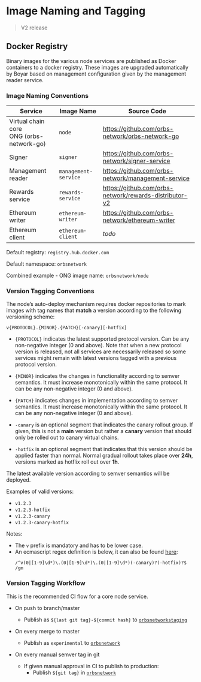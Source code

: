 # Image Naming and Tagging

> V2 release

## Docker Registry

Binary images for the various node services are published as Docker containers to a docker registry. These images are upgraded automatically by Boyar based on management configuration given by the management reader service.

### Image Naming Conventions

| Service | Image Name | Source Code |
| ------- | ---------- | ----------- |
| Virtual chain core<br>ONG (orbs-network-go) | `node` | https://github.com/orbs-network/orbs-network-go |
| Signer | `signer` | https://github.com/orbs-network/signer-service |
| Management reader | `management-service` | https://github.com/orbs-network/management-service |
| Rewards service | `rewards-service` | https://github.com/orbs-network/rewards-distributor-v2 |
| Ethereum writer | `ethereum-writer` | https://github.com/orbs-network/ethereum-writer |
| Ethereum client | `ethereum-client` | *todo* |

Default registry: `registry.hub.docker.com`

Default namespace: `orbsnetwork`

Combined example - ONG image name: `orbsnetwork/node`

### Version Tagging Conventions

The node’s auto-deploy mechanism requires docker repositories to mark images with tag names that **match** a version according to the following versioning scheme:

```
v{PROTOCOL}.{MINOR}.{PATCH}[-canary][-hotfix]
```

* `{PROTOCOL}` indicates the latest supported protocol version. Can be any non-negative integer (0 and above). Note that when a new protocol version is released, not all services are necessarily released so some services might remain with latest versions tagged with a previous protocol version.
 
* `{MINOR}` indicates the changes in functionality according to semver semantics. It must increase monotonically within the same protocol. It can be any non-negative integer (0 and above).
 
* `{PATCH}` indicates changes in implementation according to semver semantics. It must increase monotonically within the same protocol. It can be any non-negative integer (0 and above).
 
* `-canary` is an optional segment that indicates the canary rollout group. If given, this is not a **main** version but rather a **canary** version that should only be rolled out to canary virtual chains.
 
* `-hotfix` is an optional segment that indicates that this version should be applied faster than normal. Normal gradual rollout takes place over **24h**, versions marked as hotflix roll out over **1h**.

The latest available version according to semver semantics will be deployed.
 
Examples of valid versions:
* `v1.2.3`
* `v1.2.3-hotfix`
* `v1.2.3-canary`
* `v1.2.3-canary-hotfix`
 
Notes:

* The `v` prefix is mandatory and has to be lower case.
* An ecmascript regex definition is below, it can also be found [here](https://regex101.com/r/Ly7O1x/310):
    ```
    /^v(0|[1-9]\d*)\.(0|[1-9]\d*)\.(0|[1-9]\d*)(-canary)?(-hotfix)?$ /gm
    ```

### Version Tagging Workflow

This is the recommended CI flow for a core node service.

* On push to branch/master
    * Publish as `${last git tag}-${commit hash}` to [`orbsnetworkstaging`](https://hub.docker.com/orgs/orbsnetworkstaging)

* On every merge to master 
    * Publish as `experimental` to [`orbsnetwork`](https://hub.docker.com/orgs/orbsnetwork)

* On every manual semver tag in git
    * If given manual approval in CI to publish to production:
        * Publish `${git tag}` in [`orbsnetwork`](https://hub.docker.com/orgs/orbsnetwork)
